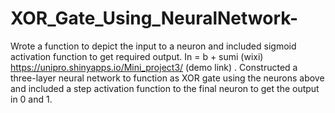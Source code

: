 # XOR_Gate_Using_NeuralNetwork-
Wrote a function to depict the input to a neuron and included sigmoid activation function to get required output.
In = b + sumi (wixi) https://unipro.shinyapps.io/Mini_project3/ (demo link) .
Constructed a three-layer neural network to function as XOR gate using the neurons above and included a step activation function to the final neuron to get the output in 0 and 1. 
